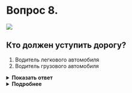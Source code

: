 # Вопрос 8.

![](https://s.drom.ru/i24227/pdd/tickets/2016/1542608817.jpg)

## Кто должен уступить дорогу?

1. Водитель легкового автомобиля
2. Водитель грузового автомобиля

<details>
<summary><b>Показать ответ</b></summary>
Правильный ответ: 2
</details>
<details>
<summary><b>Подробнее</b></summary>
Впереди сужение дороги, о чём водителей предупреждает знак 1.20.2 «Сужение дороги». Водителю грузовика необходимо перестроиться на левую полосу. Он обязан уступить дорогу легковому автомобилю, движущемуся попутно без изменения направления движения.
(«Дорожные знаки», пункт 8.4 ПДД)
</details>